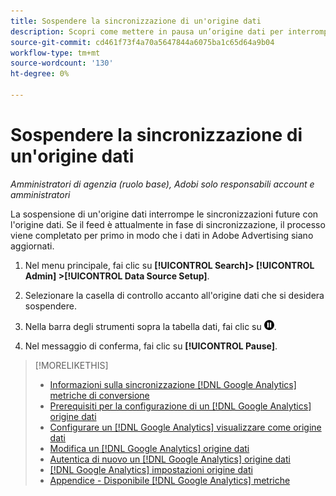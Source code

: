 ```yaml
---
title: Sospendere la sincronizzazione di un'origine dati
description: Scopri come mettere in pausa un’origine dati per interrompere la sincronizzazione.
source-git-commit: cd461f73f4a70a5647844a6075ba1c65d64a9b04
workflow-type: tm+mt
source-wordcount: '130'
ht-degree: 0%

---
```


# Sospendere la sincronizzazione di un&#39;origine dati

*Amministratori di agenzia (ruolo base), Adobi solo responsabili account e amministratori*

La sospensione di un&#39;origine dati interrompe le sincronizzazioni future con l&#39;origine dati. Se il feed è attualmente in fase di sincronizzazione, il processo viene completato per primo in modo che i dati in Adobe Advertising siano aggiornati.

1. Nel menu principale, fai clic su **[!UICONTROL Search]> [!UICONTROL Admin] >[!UICONTROL Data Source Setup]**.

1. Selezionare la casella di controllo accanto all&#39;origine dati che si desidera sospendere.

1. Nella barra degli strumenti sopra la tabella dati, fai clic su ![Pausa](/help/search-social-commerce/assets/pause.png "Pausa").

1. Nel messaggio di conferma, fai clic su **[!UICONTROL Pause]**.

>[!MORELIKETHIS]
>
>* [Informazioni sulla sincronizzazione [!DNL Google Analytics] metriche di conversione](data-source-about.md)
>* [Prerequisiti per la configurazione di un [!DNL Google Analytics] origine dati](data-source-prerequisites.md)
>* [Configurare un [!DNL Google Analytics] visualizzare come origine dati](data-source-configure.md)
>* [Modifica un [!DNL Google Analytics] origine dati](data-source-edit.md)
>* [Autentica di nuovo un [!DNL Google Analytics] origine dati](data-source-reauthenticate.md)
>* [[!DNL Google Analytics] impostazioni origine dati](data-source-settings.md)
>* [Appendice - Disponibile [!DNL Google Analytics] metriche](data-source-ga-metrics.md)

